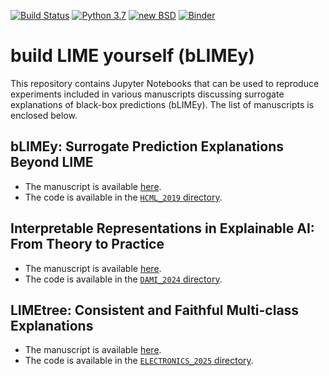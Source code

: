 [![Build Status](https://github.com/So-Cool/bLIMEy/actions/workflows/test-notebooks.yml/badge.svg)](https://github.com/So-Cool/bLIMEy/actions/workflows/test-notebooks.yml)
[![Python 3.7](https://img.shields.io/badge/python-3.7-blue.svg)](https://github.com/So-Cool/bLIMEy)
[![new BSD](https://img.shields.io/github/license/So-Cool/bLIMEy.svg)](https://github.com/So-Cool/bLIMEy/blob/master/LICENCE)
[![Binder](https://mybinder.org/badge_logo.svg)](https://mybinder.org/v2/gh/So-Cool/bLIMEy/master)

# build LIME yourself (bLIMEy) #

This repository contains Jupyter Notebooks that can be used to reproduce
experiments included in various manuscripts discussing surrogate explanations
of black-box predictions (bLIMEy). The list of manuscripts is enclosed below.

## bLIMEy: Surrogate Prediction Explanations Beyond LIME ##

* The manuscript is available [here][blimey].
* The code is available in the [`HCML_2019` directory][hcml19].

[blimey]: https://arxiv.org/abs/1910.13016
[hcml19]: https://github.com/So-Cool/bLIMEy/tree/master/HCML_2019

## Interpretable Representations in Explainable AI: From Theory to Practice ##

* The manuscript is available [here][ir].
* The code is available in the [`DAMI_2024` directory][dami24].

[ir]: https://doi.org/10.1007/s10618-024-01010-5
[dami24]: https://github.com/So-Cool/bLIMEy/tree/master/DAMI_2024

## LIMEtree: Consistent and Faithful Multi-class Explanations ##

* The manuscript is available [here][limetree].
* The code is available in the [`ELECTRONICS_2025` directory][electronics].

[limetree]: https://arxiv.org/abs/2005.01427
[electronics]: https://github.com/So-Cool/bLIMEy/tree/master/ELECTRONICS_2025
